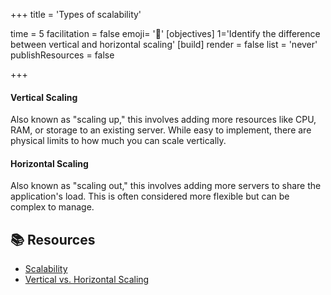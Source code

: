 +++
title = 'Types of scalability'

time = 5
facilitation = false
emoji= '🧩'
[objectives]
    1='Identify the difference between vertical and horizontal scaling'
[build]
  render = false
  list = 'never'
  publishResources = false

+++

#### Vertical Scaling

Also known as "scaling up," this involves adding more resources like CPU, RAM, or storage to an existing server. While easy to implement, there are physical limits to how much you can scale vertically.

#### Horizontal Scaling

Also known as "scaling out," this involves adding more servers to share the application's load. This is often considered more flexible but can be complex to manage.

## 📚 Resources

- [Scalability](https://en.wikipedia.org/wiki/Scalability)
- [Vertical vs. Horizontal Scaling](https://www.ibm.com/cloud/learn/scaling-horizontally-vs-vertically)
